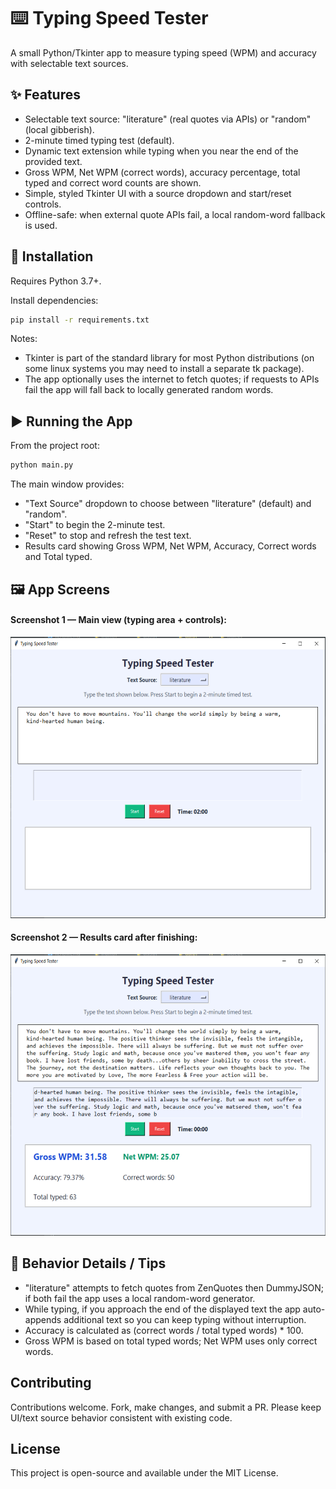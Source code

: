 # ⌨️ Typing Speed Tester

A small Python/Tkinter app to measure typing speed (WPM) and accuracy with selectable text sources.

## ✨ Features

- Selectable text source: "literature" (real quotes via APIs) or "random" (local gibberish).
- 2-minute timed typing test (default).
- Dynamic text extension while typing when you near the end of the provided text.
- Gross WPM, Net WPM (correct words), accuracy percentage, total typed and correct word counts are shown.
- Simple, styled Tkinter UI with a source dropdown and start/reset controls.
- Offline-safe: when external quote APIs fail, a local random-word fallback is used.

## 🚀 Installation

Requires Python 3.7+.

Install dependencies:

```bash
pip install -r requirements.txt
```

Notes:

- Tkinter is part of the standard library for most Python distributions (on some linux systems you may need to install a separate tk package).
- The app optionally uses the internet to fetch quotes; if requests to APIs fail the app will fall back to locally generated random words.

## ▶️ Running the App

From the project root:

```bash
python main.py
```

The main window provides:

- "Text Source" dropdown to choose between "literature" (default) and "random".
- "Start" to begin the 2-minute test.
- "Reset" to stop and refresh the test text.
- Results card showing Gross WPM, Net WPM, Accuracy, Correct words and Total typed.

## 🖼️ App Screens

#### Screenshot 1 — Main view (typing area + controls):
<img src="./screenshots/Screen1.PNG" alt="App Screen 1" style="width:650px; height: 450px"/>   

#### Screenshot 2 — Results card after finishing:
<img src="./screenshots/Screen2.PNG" alt="App Screen 2" style="width:750px; height: 450px"/>


## 🧭 Behavior Details / Tips

- "literature" attempts to fetch quotes from ZenQuotes then DummyJSON; if both fail the app uses a local random-word generator.
- While typing, if you approach the end of the displayed text the app auto-appends additional text so you can keep typing without interruption.
- Accuracy is calculated as (correct words / total typed words) * 100.
- Gross WPM is based on total typed words; Net WPM uses only correct words.

## Contributing

Contributions welcome. Fork, make changes, and submit a PR. Please keep UI/text source behavior consistent with existing code.

## License

This project is open-source and available under the MIT License.
